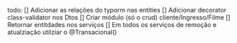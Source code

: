 todo:
[] Adicionar as relações do typorm nas entities
[] Adicionar decorator class-validator nos Dtos
[] Criar módulo (só o crud) cliente/Ingresso/Filme
[] Retornar entitdades nos serviços
[] Em todos os serviços de remoção e atualziação utilziar o @Transacional()